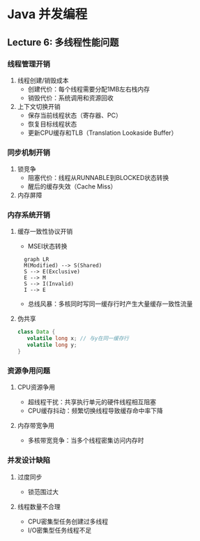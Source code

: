 # Java 并发编程

## Lecture 6: 多线程性能问题

### 线程管理开销

1. 线程创建/销毁成本
   - 创建代价：每个线程需要分配1MB左右栈内存
   - 销毁代价：系统调用和资源回收
2. 上下文切换开销
   - 保存当前线程状态（寄存器、PC）
   - 恢复目标线程状态
   - 更新CPU缓存和TLB（Translation Lookaside Buffer）

### 同步机制开销

1. 锁竞争
   - 阻塞代价：线程从RUNNABLE到BLOCKED状态转换
   - 醒后的缓存失效（Cache Miss）
2. 内存屏障

### 内存系统开销

1. 缓存一致性协议开销
   - MSEI状态转换

   ```mermaid
     graph LR
     M(Modified) --> S(Shared)
     S --> E(Exclusive)
     E --> M
     S --> I(Invalid)
     I --> E
   ```

   - 总线风暴：多核同时写同一缓存行时产生大量缓存一致性流量

2. 伪共享

   ```java
   class Data {
      volatile long x; // 与y在同一缓存行
      volatile long y;
   }
   ```

### 资源争用问题

1. CPU资源争用
   - 超线程干扰：共享执行单元的硬件线程相互阻塞
   - CPU缓存抖动：频繁切换线程导致缓存命中率下降
  
2. 内存带宽争用
   - 多核带宽竞争：当多个线程密集访问内存时

### 并发设计缺陷

1. 过度同步
   - 锁范围过大

2. 线程数量不合理
   - CPU密集型任务创建过多线程
   - I/O密集型任务线程不足
